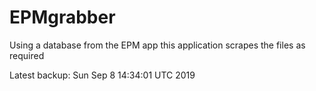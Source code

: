 # EPMgrabber
Using a database from the EPM app this application scrapes the files as required


Latest backup: Sun Sep 8 14:34:01 UTC 2019
